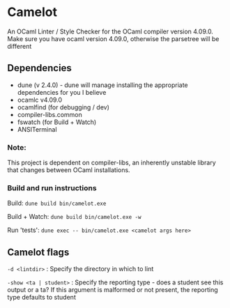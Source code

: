 # Camelot
An OCaml Linter / Style Checker for the OCaml compiler version 4.09.0.
Make sure you have ocaml version 4.09.0, otherwise the parsetree will be different

## Dependencies 
- dune (v 2.4.0) - dune will manage installing the appropriate dependencies for you I believe
- ocamlc v4.09.0
- ocamlfind (for debugging / dev)
- compiler-libs.common
- fswatch (for Build + Watch)
- ANSITerminal

### Note:
This project is dependent on compiler-libs, an inherently unstable library that
changes between OCaml installations.

### Build and run instructions
Build:
`dune build bin/camelot.exe`

Build + Watch:
`dune build bin/camelot.exe -w`

Run 'tests':
`dune exec -- bin/camelot.exe <camelot args here>`

## Camelot flags

`-d <lintdir>` : Specify the directory in which to lint

`-show <ta | student>` : Specify the reporting type - does a student see this output or a ta?
If this argument is malformed or not present, the reporting type defaults to student
